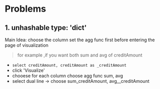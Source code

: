 # Problems
## 1. unhashable type: 'dict'
Main Idea: choose the column set the agg func first before entering the page of visualization
> for example ,if you want both sum and avg of creditAmount
* `select creditAmount, creditAmount as _creditAmount`
* click 'Visualize'
* chooese for each column choose agg func sum, avg
* select dual line -> choose sum_creditAmount, avg__creditAmount


